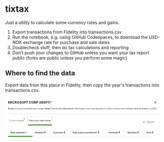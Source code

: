 # tixtax
Just a utility to calculate some currency rates and gains.

1. Export transactions from Fidelity into transactions.csv
2. Run the notebook, e.g. using GitHub Codespaces, to download the USD-NOK exchange rate for purchase and sale dates
3. Doublecheck stuff, then do tax calculations and reporting
4. Don't push your changes to GitHub unless you want your tax report public (forks are public unless you perform some magic)

## Where to find the data

Export data from this place in Fidelity, then copy the year's transactions into transactions.csv.

![Fidelity Export](fidelity_export.png)